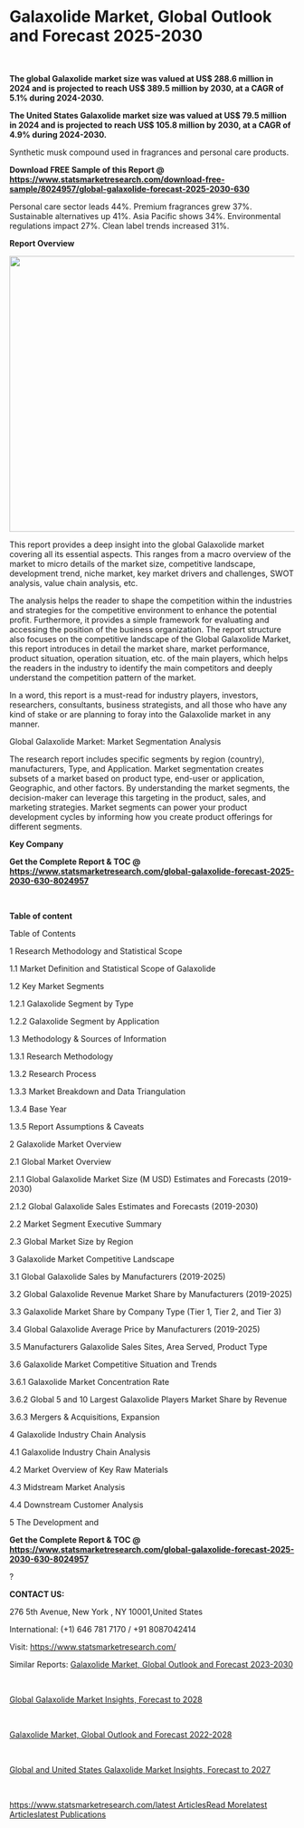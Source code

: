 <h1>Galaxolide Market, Global Outlook and Forecast 2025-2030</h1><br/><p><strong>The global Galaxolide market size was valued at US$ 288.6 million in 2024 and is projected to reach US$ 389.5 million by 2030, at a <strong>CAGR</strong> of 5.1% during 2024-2030.</strong></p>
 
 
 
 <p><strong>The United States Galaxolide market size was valued at US$ 79.5 million in 2024 and is projected to reach US$ 105.8 million by 2030, at a <strong>CAGR</strong> of 4.9% during 2024-2030.</strong></p>
 
 
 
 <p>Synthetic musk compound used in fragrances and personal care products.</p>
 
 
 
 <p><strong>Download FREE Sample of this Report @ <a href="https://www.statsmarketresearch.com/download-free-sample/8024957/global-galaxolide-forecast-2025-2030-630">https://www.statsmarketresearch.com/download-free-sample/8024957/global-galaxolide-forecast-2025-2030-630</a></strong></p>
 
 
 
 <p>Personal care sector leads 44%. Premium fragrances grew 37%. Sustainable alternatives up 41%. Asia Pacific shows 34%. Environmental regulations impact 27%. Clean label trends increased 31%.</p>
 
 
 
 <p><strong style="text-align:center">Report Overview</strong></p>
 
 
 
 <p><img alt="" src="https://www.grandresearchstore.com/assets/report-images/GalaxolideMarket.png" style="width: 731px; height: 487px;" /></p>
 
 
 
 <p>This report provides a deep insight into the global Galaxolide market covering all its essential aspects. This ranges from a macro overview of the market to micro details of the market size, competitive landscape, development trend, niche market, key market drivers and challenges, SWOT analysis, value chain analysis, etc.</p>
 
 
 
 <p>The analysis helps the reader to shape the competition within the industries and strategies for the competitive environment to enhance the potential profit. Furthermore, it provides a simple framework for evaluating and accessing the position of the business organization. The report structure also focuses on the competitive landscape of the Global Galaxolide Market, this report introduces in detail the market share, market performance, product situation, operation situation, etc. of the main players, which helps the readers in the industry to identify the main competitors and deeply understand the competition pattern of the market.</p>
 
 
 
 <p>In a word, this report is a must-read for industry players, investors, researchers, consultants, business strategists, and all those who have any kind of stake or are planning to foray into the Galaxolide market in any manner.</p>
 
 
 
 <p>Global Galaxolide Market: Market Segmentation Analysis</p>
 
 
 
 <p>The research report includes specific segments by region (country), manufacturers, Type, and Application. Market segmentation creates subsets of a market based on product type, end-user or application, Geographic, and other factors. By understanding the market segments, the decision-maker can leverage this targeting in the product, sales, and marketing strategies. Market segments can power your product development cycles by informing how you create product offerings for different segments.</p>
 
 
 
 <p><strong>Key Company</strong></p>
 
 
 
 <div><b>Get the Complete Report & TOC @ <a href="https://www.statsmarketresearch.com/global-galaxolide-forecast-2025-2030-630-8024957">https://www.statsmarketresearch.com/global-galaxolide-forecast-2025-2030-630-8024957</a></b></div>
 
 
 
 <p><br />
 
 <b>Table of content</b></p>
 
 
 
 <p>Table of Contents<br />
 
 1 Research Methodology and Statistical Scope<br />
 
 1.1 Market Definition and Statistical Scope of Galaxolide<br />
 
 1.2 Key Market Segments<br />
 
 1.2.1 Galaxolide Segment by Type<br />
 
 1.2.2 Galaxolide Segment by Application<br />
 
 1.3 Methodology & Sources of Information<br />
 
 1.3.1 Research Methodology<br />
 
 1.3.2 Research Process<br />
 
 1.3.3 Market Breakdown and Data Triangulation<br />
 
 1.3.4 Base Year<br />
 
 1.3.5 Report Assumptions & Caveats<br />
 
 2 Galaxolide Market Overview<br />
 
 2.1 Global Market Overview<br />
 
 2.1.1 Global Galaxolide Market Size (M USD) Estimates and Forecasts (2019-2030)<br />
 
 2.1.2 Global Galaxolide Sales Estimates and Forecasts (2019-2030)<br />
 
 2.2 Market Segment Executive Summary<br />
 
 2.3 Global Market Size by Region<br />
 
 3 Galaxolide Market Competitive Landscape<br />
 
 3.1 Global Galaxolide Sales by Manufacturers (2019-2025)<br />
 
 3.2 Global Galaxolide Revenue Market Share by Manufacturers (2019-2025)<br />
 
 3.3 Galaxolide Market Share by Company Type (Tier 1, Tier 2, and Tier 3)<br />
 
 3.4 Global Galaxolide Average Price by Manufacturers (2019-2025)<br />
 
 3.5 Manufacturers Galaxolide Sales Sites, Area Served, Product Type<br />
 
 3.6 Galaxolide Market Competitive Situation and Trends<br />
 
 3.6.1 Galaxolide Market Concentration Rate<br />
 
 3.6.2 Global 5 and 10 Largest Galaxolide Players Market Share by Revenue<br />
 
 3.6.3 Mergers & Acquisitions, Expansion<br />
 
 4 Galaxolide Industry Chain Analysis<br />
 
 4.1 Galaxolide Industry Chain Analysis<br />
 
 4.2 Market Overview of Key Raw Materials<br />
 
 4.3 Midstream Market Analysis<br />
 
 4.4 Downstream Customer Analysis<br />
 
 5 The Development and</p>
 
 
 
 <div><b>Get the Complete Report & TOC @ <a href="https://www.statsmarketresearch.com/global-galaxolide-forecast-2025-2030-630-8024957">https://www.statsmarketresearch.com/global-galaxolide-forecast-2025-2030-630-8024957</a></b></div>
 
 
 
 <p>? </p>
 
 
 
 <p><b>CONTACT US:</b><br />
 
 276 5th Avenue, New York , NY 10001,United States<br />
 
 International: (+1) 646 781 7170 / +91 8087042414<br />
 
 Visit: <a href="https://www.statsmarketresearch.com/">https://www.statsmarketresearch.com/</a><br />
 
 Similar Reports: <a href="https://www.statsmarketresearch.com/global-galaxolide-forecast-2025-2030-630-8024957">Galaxolide Market, Global Outlook and Forecast 2023-2030</a><br />
 
 <br />
 
 <a href="https://www.statsmarketresearch.com/global-galaxolide-forecast-2025-2030-630-8024957">Global Galaxolide Market Insights, Forecast to 2028</a><br />
 
 <br />
 
 <a href="https://www.statsmarketresearch.com/global-galaxolide-forecast-2025-2030-630-8024957">Galaxolide Market, Global Outlook and Forecast 2022-2028</a><br />
 
 <br />
 
 <a href="https://www.statsmarketresearch.com/global-galaxolide-forecast-2025-2030-630-8024957">Global and United States Galaxolide Market Insights, Forecast to 2027</a><br />
 
 <br />
 
 <a href="https://gyeongbokgung.com">https://www.statsmarketresearch.com/</a><a href="https://hallyeomaritime.com">latest Articles</a><a href="https://jingwansa.com">Read More</a><a href="https://nguoiviet.jp/">latest Articles</a><a href="https://www.intelmarketresearch.com/">latest Publications</a></p>